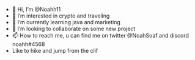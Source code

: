 - 👋 Hi, I’m @Noahh11
- 👀 I’m interested in crypto and traveling
- 🌱 I’m currently learning java and marketing
- 💞️ I’m looking to collaborate on some new project 
- 📫 How to reach me, u can find me on twitter @NoahSoaf and discord noahh#4568
-   Like to hike and jump from the clif 

<!---
Noahh11/Noahh11 is a ✨ special ✨ repository because its `README.md` (this file) appears on your GitHub profile.
You can click the Preview link to take a look at your changes.
--->
